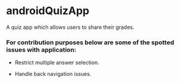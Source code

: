 # androidQuizApp
A quiz app which allows users to share their grades.

### For contribution purposes below are some of the spotted issues with application:

- Restrict multiple answer selection.

- Handle back navigation issues.
